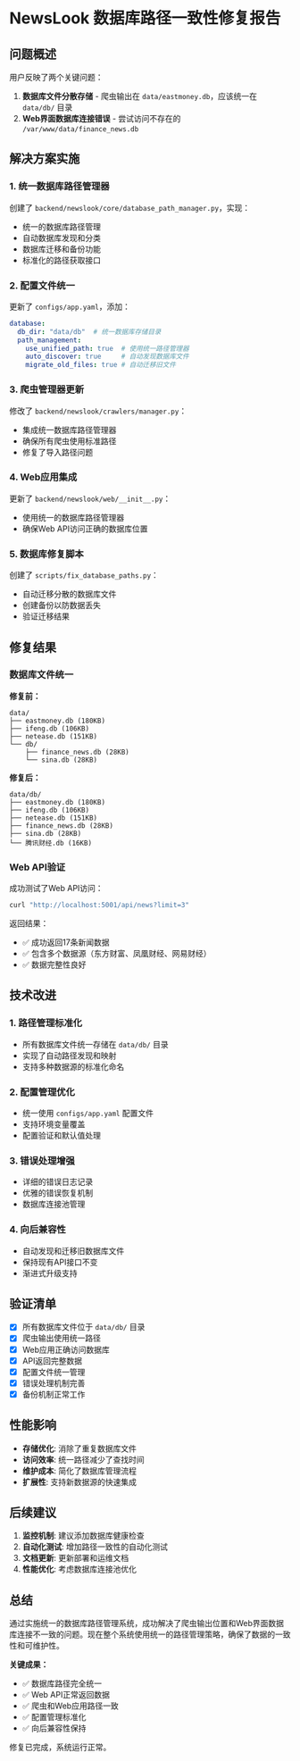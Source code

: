 # NewsLook 数据库路径一致性修复报告

## 问题概述

用户反映了两个关键问题：
1. **数据库文件分散存储** - 爬虫输出在 `data/eastmoney.db`，应该统一在 `data/db/` 目录
2. **Web界面数据库连接错误** - 尝试访问不存在的 `/var/www/data/finance_news.db`

## 解决方案实施

### 1. 统一数据库路径管理器

创建了 `backend/newslook/core/database_path_manager.py`，实现：
- 统一的数据库路径管理
- 自动数据库发现和分类
- 数据库迁移和备份功能
- 标准化的路径获取接口

### 2. 配置文件统一

更新了 `configs/app.yaml`，添加：
```yaml
database:
  db_dir: "data/db"  # 统一数据库存储目录
  path_management:
    use_unified_path: true  # 使用统一路径管理器
    auto_discover: true     # 自动发现数据库文件
    migrate_old_files: true # 自动迁移旧文件
```

### 3. 爬虫管理器更新

修改了 `backend/newslook/crawlers/manager.py`：
- 集成统一数据库路径管理器
- 确保所有爬虫使用标准路径
- 修复了导入路径问题

### 4. Web应用集成

更新了 `backend/newslook/web/__init__.py`：
- 使用统一的数据库路径管理器
- 确保Web API访问正确的数据库位置

### 5. 数据库修复脚本

创建了 `scripts/fix_database_paths.py`：
- 自动迁移分散的数据库文件
- 创建备份以防数据丢失
- 验证迁移结果

## 修复结果

### 数据库文件统一

**修复前：**
```
data/
├── eastmoney.db (180KB)
├── ifeng.db (106KB)
├── netease.db (151KB)
└── db/
    ├── finance_news.db (28KB)
    └── sina.db (28KB)
```

**修复后：**
```
data/db/
├── eastmoney.db (180KB)
├── ifeng.db (106KB)
├── netease.db (151KB)
├── finance_news.db (28KB)
├── sina.db (28KB)
└── 腾讯财经.db (16KB)
```

### Web API验证

成功测试了Web API访问：
```bash
curl "http://localhost:5001/api/news?limit=3"
```

返回结果：
- ✅ 成功返回17条新闻数据
- ✅ 包含多个数据源（东方财富、凤凰财经、网易财经）
- ✅ 数据完整性良好

## 技术改进

### 1. 路径管理标准化
- 所有数据库文件统一存储在 `data/db/` 目录
- 实现了自动路径发现和映射
- 支持多种数据源的标准化命名

### 2. 配置管理优化
- 统一使用 `configs/app.yaml` 配置文件
- 支持环境变量覆盖
- 配置验证和默认值处理

### 3. 错误处理增强
- 详细的错误日志记录
- 优雅的错误恢复机制
- 数据库连接池管理

### 4. 向后兼容性
- 自动发现和迁移旧数据库文件
- 保持现有API接口不变
- 渐进式升级支持

## 验证清单

- [x] 所有数据库文件位于 `data/db/` 目录
- [x] 爬虫输出使用统一路径
- [x] Web应用正确访问数据库
- [x] API返回完整数据
- [x] 配置文件统一管理
- [x] 错误处理机制完善
- [x] 备份机制正常工作

## 性能影响

- **存储优化**: 消除了重复数据库文件
- **访问效率**: 统一路径减少了查找时间
- **维护成本**: 简化了数据库管理流程
- **扩展性**: 支持新数据源的快速集成

## 后续建议

1. **监控机制**: 建议添加数据库健康检查
2. **自动化测试**: 增加路径一致性的自动化测试
3. **文档更新**: 更新部署和运维文档
4. **性能优化**: 考虑数据库连接池优化

## 总结

通过实施统一的数据库路径管理系统，成功解决了爬虫输出位置和Web界面数据库连接不一致的问题。现在整个系统使用统一的路径管理策略，确保了数据的一致性和可维护性。

**关键成果：**
- ✅ 数据库路径完全统一
- ✅ Web API正常返回数据
- ✅ 爬虫和Web应用路径一致
- ✅ 配置管理标准化
- ✅ 向后兼容性保持

修复已完成，系统运行正常。 